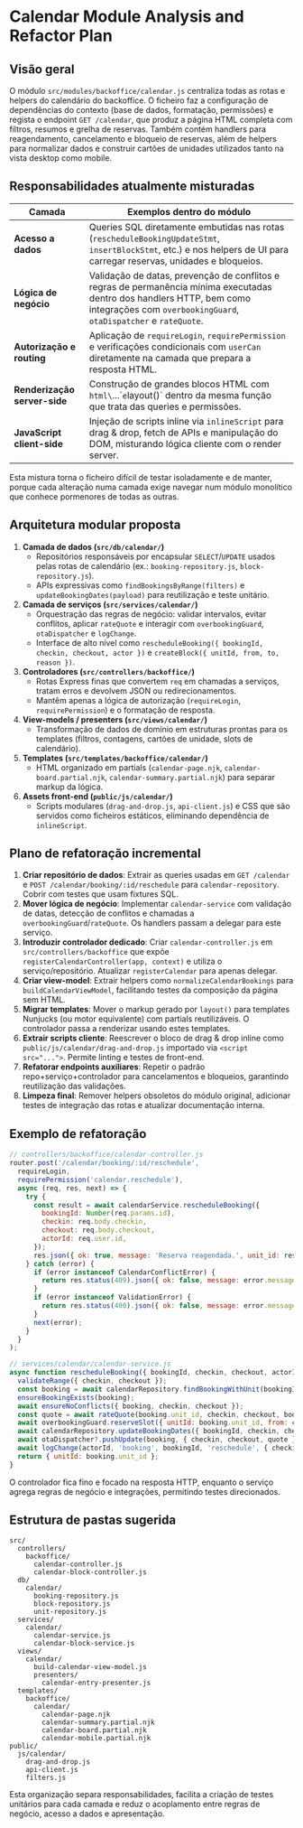 # Calendar Module Analysis and Refactor Plan

## Visão geral

O módulo `src/modules/backoffice/calendar.js` centraliza todas as rotas e helpers do calendário do backoffice. O ficheiro faz a configuração de dependências do contexto (base de dados, formatação, permissões) e regista o endpoint `GET /calendar`, que produz a página HTML completa com filtros, resumos e grelha de reservas. Também contém handlers para reagendamento, cancelamento e bloqueio de reservas, além de helpers para normalizar dados e construir cartões de unidades utilizados tanto na vista desktop como mobile.

## Responsabilidades atualmente misturadas

| Camada | Exemplos dentro do módulo |
| --- | --- |
| **Acesso a dados** | Queries SQL diretamente embutidas nas rotas (`rescheduleBookingUpdateStmt`, `insertBlockStmt`, etc.) e nos helpers de UI para carregar reservas, unidades e bloqueios. |
| **Lógica de negócio** | Validação de datas, prevenção de conflitos e regras de permanência mínima executadas dentro dos handlers HTTP, bem como integrações com `overbookingGuard`, `otaDispatcher` e `rateQuote`. |
| **Autorização e routing** | Aplicação de `requireLogin`, `requirePermission` e verificações condicionais com `userCan` diretamente na camada que prepara a resposta HTML. |
| **Renderização server-side** | Construção de grandes blocos HTML com `html\`...\`` e `layout()` dentro da mesma função que trata das queries e permissões. |
| **JavaScript client-side** | Injeção de scripts inline via `inlineScript` para drag & drop, fetch de APIs e manipulação do DOM, misturando lógica cliente com o render server. |

Esta mistura torna o ficheiro difícil de testar isoladamente e de manter, porque cada alteração numa camada exige navegar num módulo monolítico que conhece pormenores de todas as outras.

## Arquitetura modular proposta

1. **Camada de dados (`src/db/calendar/`)**
   * Repositórios responsáveis por encapsular `SELECT`/`UPDATE` usados pelas rotas de calendário (ex.: `booking-repository.js`, `block-repository.js`).
   * APIs expressivas como `findBookingsByRange(filters)` e `updateBookingDates(payload)` para reutilização e teste unitário.
2. **Camada de serviços (`src/services/calendar/`)**
   * Orquestração das regras de negócio: validar intervalos, evitar conflitos, aplicar `rateQuote` e interagir com `overbookingGuard`, `otaDispatcher` e `logChange`.
   * Interface de alto nível como `rescheduleBooking({ bookingId, checkin, checkout, actor })` e `createBlock({ unitId, from, to, reason })`.
3. **Controladores (`src/controllers/backoffice/`)**
   * Rotas Express finas que convertem `req` em chamadas a serviços, tratam erros e devolvem JSON ou redirecionamentos.
   * Mantêm apenas a lógica de autorização (`requireLogin`, `requirePermission`) e o formatação de resposta.
4. **View-models / presenters (`src/views/calendar/`)**
   * Transformação de dados de domínio em estruturas prontas para os templates (filtros, contagens, cartões de unidade, slots de calendário).
5. **Templates (`src/templates/backoffice/calendar/`)**
   * HTML organizado em partials (`calendar-page.njk`, `calendar-board.partial.njk`, `calendar-summary.partial.njk`) para separar markup da lógica.
6. **Assets front-end (`public/js/calendar/`)**
   * Scripts modulares (`drag-and-drop.js`, `api-client.js`) e CSS que são servidos como ficheiros estáticos, eliminando dependência de `inlineScript`.

## Plano de refatoração incremental

1. **Criar repositório de dados**: Extrair as queries usadas em `GET /calendar` e `POST /calendar/booking/:id/reschedule` para `calendar-repository`. Cobrir com testes que usam fixtures SQL.
2. **Mover lógica de negócio**: Implementar `calendar-service` com validação de datas, detecção de conflitos e chamadas a `overbookingGuard`/`rateQuote`. Os handlers passam a delegar para este serviço.
3. **Introduzir controlador dedicado**: Criar `calendar-controller.js` em `src/controllers/backoffice` que expõe `registerCalendarController(app, context)` e utiliza o serviço/repositório. Atualizar `registerCalendar` para apenas delegar.
4. **Criar view-model**: Extrair helpers como `normalizeCalendarBookings` para `buildCalendarViewModel`, facilitando testes da composição da página sem HTML.
5. **Migrar templates**: Mover o markup gerado por `layout()` para templates Nunjucks (ou motor equivalente) com partials reutilizáveis. O controlador passa a renderizar usando estes templates.
6. **Extrair scripts cliente**: Reescrever o bloco de drag & drop inline como `public/js/calendar/drag-and-drop.js` importado via `<script src="...">`. Permite linting e testes de front-end.
7. **Refatorar endpoints auxiliares**: Repetir o padrão repo+serviço+controlador para cancelamentos e bloqueios, garantindo reutilização das validações.
8. **Limpeza final**: Remover helpers obsoletos do módulo original, adicionar testes de integração das rotas e atualizar documentação interna.

## Exemplo de refatoração

```js
// controllers/backoffice/calendar-controller.js
router.post('/calendar/booking/:id/reschedule',
  requireLogin,
  requirePermission('calendar.reschedule'),
  async (req, res, next) => {
    try {
      const result = await calendarService.rescheduleBooking({
        bookingId: Number(req.params.id),
        checkin: req.body.checkin,
        checkout: req.body.checkout,
        actorId: req.user.id,
      });
      res.json({ ok: true, message: 'Reserva reagendada.', unit_id: result.unitId });
    } catch (error) {
      if (error instanceof CalendarConflictError) {
        return res.status(409).json({ ok: false, message: error.message });
      }
      if (error instanceof ValidationError) {
        return res.status(400).json({ ok: false, message: error.message });
      }
      next(error);
    }
  }
);
```

```js
// services/calendar/calendar-service.js
async function rescheduleBooking({ bookingId, checkin, checkout, actorId }) {
  validateRange({ checkin, checkout });
  const booking = await calendarRepository.findBookingWithUnit(bookingId);
  ensureBookingExists(booking);
  await ensureNoConflicts({ booking, checkin, checkout });
  const quote = await rateQuote(booking.unit_id, checkin, checkout, booking.base_price_cents);
  await overbookingGuard.reserveSlot({ unitId: booking.unit_id, from: checkin, to: checkout, bookingId, actorId });
  await calendarRepository.updateBookingDates({ bookingId, checkin, checkout, total: quote.total_cents });
  await otaDispatcher?.pushUpdate(booking, { checkin, checkout, quote });
  await logChange(actorId, 'booking', bookingId, 'reschedule', { checkin, checkout });
  return { unitId: booking.unit_id };
}
```

O controlador fica fino e focado na resposta HTTP, enquanto o serviço agrega regras de negócio e integrações, permitindo testes direcionados.

## Estrutura de pastas sugerida

```
src/
  controllers/
    backoffice/
      calendar-controller.js
      calendar-block-controller.js
  db/
    calendar/
      booking-repository.js
      block-repository.js
      unit-repository.js
  services/
    calendar/
      calendar-service.js
      calendar-block-service.js
  views/
    calendar/
      build-calendar-view-model.js
      presenters/
        calendar-entry-presenter.js
  templates/
    backoffice/
      calendar/
        calendar-page.njk
        calendar-summary.partial.njk
        calendar-board.partial.njk
        calendar-mobile.partial.njk
public/
  js/calendar/
    drag-and-drop.js
    api-client.js
    filters.js
```

Esta organização separa responsabilidades, facilita a criação de testes unitários para cada camada e reduz o acoplamento entre regras de negócio, acesso a dados e apresentação.
